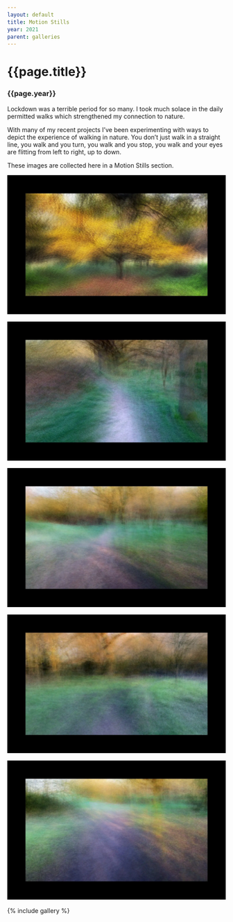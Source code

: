 ```yaml
---
layout: default
title: Motion Stills
year: 2021
parent: galleries
---
```


# {{page.title}}

### {{page.year}}


Lockdown was a terrible period for so many. I took much solace in the daily permitted walks which strengthened my connection to nature. 

With many of my recent projects I’ve been experimenting with ways to depict the experience of walking in nature. You don’t just walk in a straight line, you walk and you turn, you walk and you stop, you walk and your eyes are flitting from left to right, up to down.

These images are collected here in a Motion Stills section.

![{{page.title}}](motion-stills/motion-stills-01.webp "{{page.title}}")

![{{page.title}}](motion-stills/motion-stills-02.webp "{{page.title}}")

![{{page.title}}](motion-stills/motion-stills-03.webp "{{page.title}}")

![{{page.title}}](motion-stills/motion-stills-04.webp "{{page.title}}")

![{{page.title}}](motion-stills/motion-stills-05.webp "{{page.title}}")

{% include gallery %}